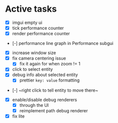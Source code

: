# Active tasks

* [X] imgui empty ui
* [X] tick performance counter
* [X] render performance counter
* [-] performance line graph in Performance subgui
* [X] increase window size
* [X] fix camera centering issue
	* [X] fix it again for when zoom != 1
* [X] click to select entity
* [X] debug info about selected entity
	* [X] prettier `key: value` formatting
* [-] ~right click to tell entity to move there~
* [X] enable/disable debug renderers
	* [X] through the UI
	* [X] reimplement path debug renderer
* [X] fix lite
